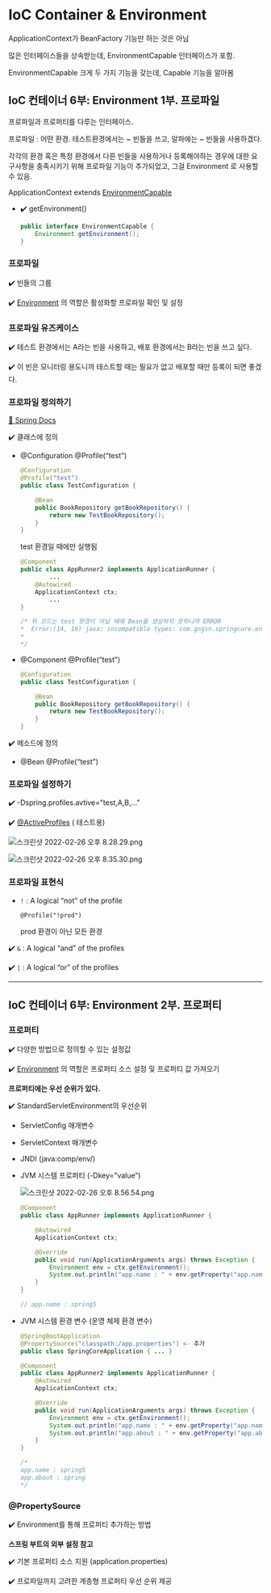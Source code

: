 # IoC Container & Environment

ApplicationContext가 BeanFactory 기능만 하는 것은 아님

많은 인터페이스들을 상속받는데, EnvironmentCapable 인터페이스가 포함.

EnvironmentCapable 크게 두 가지 기능을 갖는데, Capable 기능을 알아봄

## IoC 컨테이너 6부: Environment 1부. 프로파일

프로파일과 프로퍼티를 다루는 인터페이스.

프로파일 : 어떤 환경. 테스트환경에서는 ~ 빈들을 쓰고, 알파에는 ~ 빈들을 사용하겠다.

각각의 환경 혹은 특정 환경에서 다른 빈들을 사용하거나 등록해야하는 경우에 대한 요구사항을 충족시키기 위해 프로파일 기능이 추가되었고, 그걸 Environment 로 사용할 수 있음.

ApplicationContext
extends [EnvironmentCapable](https://docs.spring.io/spring-framework/docs/current/javadoc-api/org/springframework/core/env/EnvironmentCapable.html)

- ✔️ getEnvironment()

    ```java
    public interface EnvironmentCapable {
        Environment getEnvironment();
    }
    ```

### 프로파일

✔️ 빈들의 그룹

✔️ [Environment](https://docs.spring.io/spring-framework/docs/current/javadoc-api/org/springframework/core/env/Environment.html)
의 역할은 활성화할 프로파일 확인 및 설정

### 프로파일 유즈케이스

✔️ 테스트 환경에서는 A라는 빈을 사용하고, 배포 환경에서는 B라는 빈을 쓰고 싶다.

✔️ 이 빈은 모니터링 용도니까 테스트할 때는 필요가 없고 배포할 때만 등록이 되면 좋겠다.

### 프로파일 정의하기

[🔗 Spring Docs](https://docs.spring.io/spring-framework/docs/current/reference/html/core.html#beans-definition-profiles-java)

✔️ 클래스에 정의

- @Configuration @Profile(“test”)

    ```java
    @Configuration
    @Profile("test")
    public class TestConfiguration {
    
        @Bean
        public BookRepository getBookRepository() {
            return new TestBookRepository();
        }
    }
    ```

  test 환경일 때에만 실행됨

    ```java
    @Component
    public class AppRunner2 implements ApplicationRunner {
    		...
        @Autowired
        ApplicationContext ctx;
    		...
    }
    
    /* 위 코드는 test 환경이 아닐 때에 Bean을 생성하지 못하니까 ERROR
    *  Error:(14, 16) java: incompatible types: com.gngsn.springcore.environment.TestBookRepository cannot be converted to com.gngsn.springcore.book.BookRepository
    *
    */
    ```

- @Component @Profile(“test”)

    ```java
    @Configuration
    public class TestConfiguration {
    
        @Bean
        public BookRepository getBookRepository() {
            return new TestBookRepository();
        }
    }
    ```

✔️ 메소드에 정의

- @Bean @Profile(“test”)

### 프로파일 설정하기

✔️ -Dspring.profiles.avtive=”test,A,B,...”

✔️ [@ActiveProfiles](https://docs.spring.io/spring-framework/docs/current/javadoc-api/org/springframework/test/context/ActiveProfiles.html) (
테스트용)

![스크린샷 2022-02-26 오후 8.28.29.png](img/%E1%84%89%E1%85%B3%E1%84%8F%E1%85%B3%E1%84%85%E1%85%B5%E1%86%AB%E1%84%89%E1%85%A3%E1%86%BA_2022-02-26_%E1%84%8B%E1%85%A9%E1%84%92%E1%85%AE_8.28.29.png)

![스크린샷 2022-02-26 오후 8.35.30.png](img/%E1%84%89%E1%85%B3%E1%84%8F%E1%85%B3%E1%84%85%E1%85%B5%E1%86%AB%E1%84%89%E1%85%A3%E1%86%BA_2022-02-26_%E1%84%8B%E1%85%A9%E1%84%92%E1%85%AE_8.35.30.png)

### 프로파일 표현식

- `!`  : A logical “not” of the profile

  `@Profile("!prod")`

  prod 환경이 아닌 모든 환경

✔️ `&` : A logical “and” of the profiles

✔️ `|` : A logical “or” of the profiles

---

## IoC 컨테이너 6부: Environment 2부. 프로퍼티

### 프로퍼티

✔️ 다양한 방법으로 정의할 수 있는 설정값

✔️ [Environment](https://docs.spring.io/spring-framework/docs/current/javadoc-api/org/springframework/core/env/Environment.html)
의 역할은 프로퍼티 소스 설정 및 프로퍼티 값 가져오기

**프로퍼티에는 우선 순위가 있다.**

✔️ StandardServletEnvironment의 우선순위

- ServletConfig 매개변수

- ServletContext 매개변수

- JNDI (java:comp/env/)

- JVM 시스템 프로퍼티 (-Dkey=”value”)

  ![스크린샷 2022-02-26 오후 8.56.54.png](img/%E1%84%89%E1%85%B3%E1%84%8F%E1%85%B3%E1%84%85%E1%85%B5%E1%86%AB%E1%84%89%E1%85%A3%E1%86%BA_2022-02-26_%E1%84%8B%E1%85%A9%E1%84%92%E1%85%AE_8.56.54.png)

    ```java
    @Component
    public class AppRunner implements ApplicationRunner {
    
        @Autowired
        ApplicationContext ctx;
    
        @Override
        public void run(ApplicationArguments args) throws Exception {
            Environment env = ctx.getEnvironment();
            System.out.println("app.name : " + env.getProperty("app.name"));
        }
    }
    
    // app.name : spring5
    ```

- JVM 시스템 환경 변수 (운영 체제 환경 변수)

    ```java
    @SpringBootApplication
    @PropertySource("classpath:/app.properties") <- 추가
    public class SpringCoreApplication { ... }
    ```

    ```java
    @Component
    public class AppRunner2 implements ApplicationRunner {
        @Autowired
        ApplicationContext ctx;
    
        @Override
        public void run(ApplicationArguments args) throws Exception {
            Environment env = ctx.getEnvironment();
            System.out.println("app.name : " + env.getProperty("app.name"));
            System.out.println("app.about : " + env.getProperty("app.about"));
        }
    }
    
    /*
    app.name : spring5
    app.about : spring
    */
    ```

### @PropertySource

✔️ Environment를 통해 프로퍼티 추가하는 방법

**스프링 부트의 외부 설정 참고**

✔️ 기본 프로퍼티 소스 지원 (application.properties)

✔️ 프로파일까지 고려한 계층형 프로퍼티 우선 순위 제공